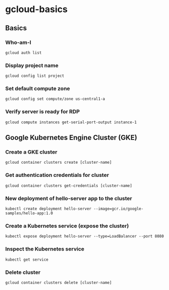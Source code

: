 # gcloud-basics

## Basics

### Who-am-I

`gcloud auth list`

### Display project name

`gcloud config list project`

### Set default compute zone

`gcloud config set compute/zone us-central1-a`

### Verify server is ready for RDP

`gcloud compute instances get-serial-port-output instance-1`

## Google Kubernetes Engine Cluster (GKE)

### Create a GKE cluster

`gcloud container clusters create [cluster-name]`

### Get authentication credentials for cluster

`gcloud container clusters get-credentials [cluster-name]`

### New deployment of hello-server app to the cluster

`kubectl create deployment hello-server --image=gcr.io/google-samples/hello-app:1.0`

### Create a Kubernetes service (expose the cluster)

`kubectl expose deployment hello-server --type=LoadBalancer --port 8080`

### Inspect the Kubernetes service

`kubectl get service`

### Delete cluster

`gcloud container clusters delete [cluster-name]`
